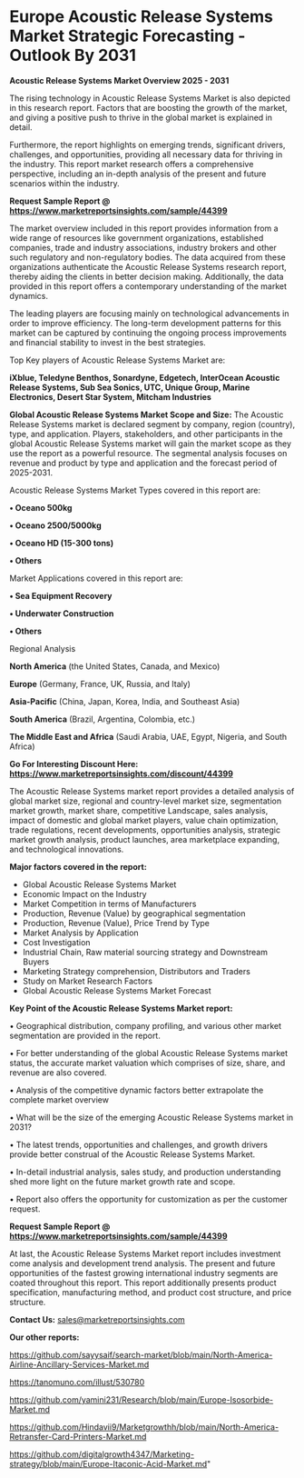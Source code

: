 # Europe Acoustic Release Systems Market Strategic Forecasting - Outlook By 2031

<Strong> Acoustic Release Systems Market Overview 2025 - 2031</strong>

The rising technology in Acoustic Release Systems Market is also depicted in this research report. Factors that are boosting the growth of the market, and giving a positive push to thrive in the global market is explained in detail.

Furthermore, the report highlights on emerging trends, significant drivers, challenges, and opportunities, providing all necessary data for thriving in the industry. This report market research offers a comprehensive perspective, including an in-depth analysis of the present and future scenarios within the industry.

<strong>Request Sample Report @ <a href=https://www.marketreportsinsights.com/sample/44399>https://www.marketreportsinsights.com/sample/44399</a></strong>

The market overview included in this report provides information from a wide range of resources like government organizations, established companies, trade and industry associations, industry brokers and other such regulatory and non-regulatory bodies. The data acquired from these organizations authenticate the Acoustic Release Systems research report, thereby aiding the clients in better decision making. Additionally, the data provided in this report offers a contemporary understanding of the market dynamics.

The leading players are focusing mainly on technological advancements in order to improve efficiency. The long-term development patterns for this market can be captured by continuing the ongoing process improvements and financial stability to invest in the best strategies.

Top Key players of Acoustic Release Systems Market are:

<strong>iXblue, Teledyne Benthos, Sonardyne, Edgetech, InterOcean Acoustic Release Systems, Sub Sea Sonics, UTC, Unique Group, Marine Electronics, Desert Star System, Mitcham Industries</strong>

<strong><b>Global Acoustic Release Systems Market Scope and Size:</b></strong>
The Acoustic Release Systems market is declared segment by company, region (country), type, and application. Players, stakeholders, and other participants in the global Acoustic Release Systems market will gain the market scope as they use the report as a powerful resource. The segmental analysis focuses on revenue and product by type and application and the forecast period of 2025-2031.

Acoustic Release Systems Market Types covered in this report are:

<strong>•  Oceano 500kg

•  Oceano 2500/5000kg

•  Oceano HD (15-300 tons)

•  Others</strong>

Market Applications covered in this report are:

<strong>•  Sea Equipment Recovery

•  Underwater Construction

•  Others</strong> 

Regional Analysis

<strong>North America</strong> (the United States, Canada, and Mexico)

<strong>Europe</strong> (Germany, France, UK, Russia, and Italy)

<strong>Asia-Pacific</strong> (China, Japan, Korea, India, and Southeast Asia)

<strong>South America</strong> (Brazil, Argentina, Colombia, etc.)

<strong>The Middle East and Africa</strong> (Saudi Arabia, UAE, Egypt, Nigeria, and South Africa)

<strong>Go For Interesting Discount Here: <a href=https://www.marketreportsinsights.com/discount/44399>https://www.marketreportsinsights.com/discount/44399</a></strong>

The Acoustic Release Systems market report provides a detailed analysis of global market size, regional and country-level market size, segmentation market growth, market share, competitive Landscape, sales analysis, impact of domestic and global market players, value chain optimization, trade regulations, recent developments, opportunities analysis, strategic market growth analysis, product launches, area marketplace expanding, and technological innovations.

<strong><b>Major factors covered in the report:</b></strong>
<ul>
  <li>Global Acoustic Release Systems Market </li>
  <li>Economic Impact on the Industry</li>
  <li>Market Competition in terms of Manufacturers</li>
  <li>Production, Revenue (Value) by geographical segmentation</li>
  <li>Production, Revenue (Value), Price Trend by Type</li>
  <li>Market Analysis by Application</li>
  <li>Cost Investigation</li>
  <li>Industrial Chain, Raw material sourcing strategy and Downstream Buyers</li>
  <li>Marketing Strategy comprehension, Distributors and Traders</li>
  <li>Study on Market Research Factors</li>
  <li>Global Acoustic Release Systems Market Forecast</li>
</ul>

<strong><b>Key Point of the Acoustic Release Systems Market report:</b></strong>

• Geographical distribution, company profiling, and various other market segmentation are provided in the report.

• For better understanding of the global Acoustic Release Systems market status, the accurate market valuation which comprises of size, share, and revenue are also covered.

• Analysis of the competitive dynamic factors better extrapolate the complete market overview

• What will be the size of the emerging Acoustic Release Systems market in 2031?

• The latest trends, opportunities and challenges, and growth drivers provide better construal of the Acoustic Release Systems Market.

• In-detail industrial analysis, sales study, and production understanding shed more light on the future market growth rate and scope.

• Report also offers the opportunity for customization as per the customer request.

<strong>Request Sample Report @ <a href=https://www.marketreportsinsights.com/sample/44399>https://www.marketreportsinsights.com/sample/44399</a></strong>

At last, the Acoustic Release Systems Market report includes investment come analysis and development trend analysis. The present and future opportunities of the fastest growing international industry segments are coated throughout this report. This report additionally presents product specification, manufacturing method, and product cost structure, and price structure.

<strong>Contact Us:</strong>
sales@marketreportsinsights.com

<strong>Our other reports:</strong>

<a href=https://github.com/sayysaif/search-market/blob/main/North-America-Airline-Ancillary-Services-Market.md>https://github.com/sayysaif/search-market/blob/main/North-America-Airline-Ancillary-Services-Market.md</a>

<a href=https://tanomuno.com/illust/530780>https://tanomuno.com/illust/530780</a>

<a href=https://github.com/yamini231/Research/blob/main/Europe-Isosorbide-Market.md>https://github.com/yamini231/Research/blob/main/Europe-Isosorbide-Market.md</a>

<a href=https://github.com/Hindavii9/Marketgrowthh/blob/main/North-America-Retransfer-Card-Printers-Market.md>https://github.com/Hindavii9/Marketgrowthh/blob/main/North-America-Retransfer-Card-Printers-Market.md</a>

<a href=https://github.com/digitalgrowth4347/Marketing-strategy/blob/main/Europe-Itaconic-Acid-Market.md>https://github.com/digitalgrowth4347/Marketing-strategy/blob/main/Europe-Itaconic-Acid-Market.md</a>"

